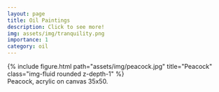 ```yaml
---
layout: page
title: Oil Paintings
description: Click to see more! 
img: assets/img/tranquility.png
importance: 1
category: oil
---
```


<div class="row">
    <div class="col-sm mt-3 mt-md-0">
        {% include figure.html path="assets/img/peacock.jpg" title="Peacock" class="img-fluid rounded z-depth-1" %}
    </div>
</div>
<div class="caption">
    Peacock, acrylic on canvas 35x50.
</div>


